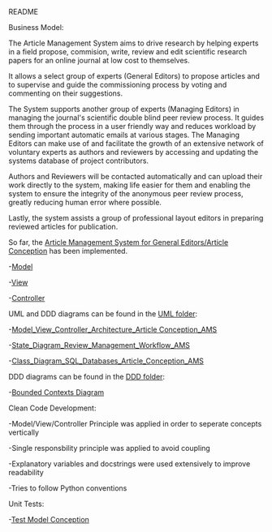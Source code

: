README

Business Model:

The Article Management System aims to drive research by helping experts in a field propose, commision, write, review and edit scientific research papers for an online journal at low cost to themselves.

It allows a select group of experts (General Editors) to propose articles and to supervise and guide the commissioning process by voting and commenting on their suggestions.

The System supports another group of experts (Managing Editors) in managing the journal's scientific double blind peer review process. It guides them through the process in a user friendly way and reduces workload by sending important automatic emails at various stages. The Managing Editors can make use of and facilitate the growth of an extensive network of voluntary experts as authors and reviewers by accessing and updating the systems database of project contributors.

Authors and Reviewers will be contacted automatically and can upload their work directly to the system, making life easier for them and enabling the system to ensure the integrity of the anonymous peer review process, greatly reducing human error where possible.

Lastly, the system assists a group of professional layout editors in preparing reviewed articles for publication.


So far, the [Article Management System for General Editors/Article Conception](Conception) has been implemented.

-[Model](Conception/Model.py)

-[View](Conception/View.py)

-[Controller](Conception/Controller.py)


UML and DDD diagrams can be found in the [UML folder](Diagrams/UML): 

-[Model_View_Controller_Architecture_Article Conception_AMS](Diagrams/UML/Model_View_Controller_Architecture_Article_Conception_AMS.jpg)

-[State_Diagram_Review_Management_Workflow_AMS](Diagrams/UML/State_Diagram_Review_Management_Workflow_AMS.jpg)

-[Class_Diagram_SQL_Databases_Article_Conception_AMS](Diagrams/UML/Class_Diagram_SQL_Databases_Article_Conception_AMS.jpg)



DDD diagrams can be found in the [DDD folder](Diagrams/DDD): 

-[Bounded Contexts Diagram](Diagrams/DDD/Bounded_Contexts_Diagram_AMS.jpg)



Clean Code Development: 

-Model/View/Controller Principle was applied in order to seperate concepts vertically 

-Single responsbility principle was applied to avoid coupling 

-Explanatory variables and docstrings were used extensively to improve readability

-Tries to follow Python conventions


Unit Tests:

-[Test Model Conception](Conception/test_Model.py)

